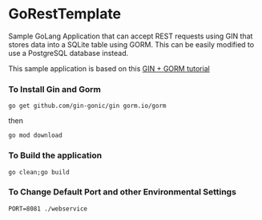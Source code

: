 # GoRestTemplate

Sample GoLang Application that can accept REST requests using GIN that stores
data into a SQLite table using GORM. This can be easily modified to use a 
PostgreSQL database instead. 


This sample application is based on this [GIN + GORM tutorial](https://blog.logrocket.com/rest-api-golang-gin-gorm/)



### To Install Gin and Gorm

```
go get github.com/gin-gonic/gin gorm.io/gorm
```

then

```
go mod download
```

### To Build the application

```
go clean;go build
```

### To Change Default Port and other Environmental Settings

```
PORT=8081 ./webservice
```
